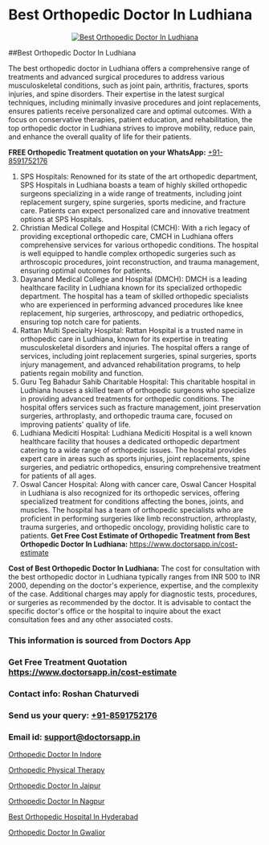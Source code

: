 # Best Orthopedic Doctor In Ludhiana

<p align="center">
  <a href="https://doctorsapp.in">
    <img src="https://i.ibb.co/tqM3hNg/sqdqdqsddsa.png" alt="Best Orthopedic Doctor In Ludhiana">
  </a>
</p>
##Best Orthopedic Doctor In Ludhiana

The best orthopedic doctor in Ludhiana offers a comprehensive range of treatments and advanced surgical procedures to address various musculoskeletal conditions, such as joint pain, arthritis, fractures, sports injuries, and spine disorders. Their expertise in the latest surgical techniques, including minimally invasive procedures and joint replacements, ensures patients receive personalized care and optimal outcomes. With a focus on conservative therapies, patient education, and rehabilitation, the top orthopedic doctor in Ludhiana strives to improve mobility, reduce pain, and enhance the overall quality of life for their patients.

**FREE Orthopedic Treatment quotation on your WhatsApp:**  [+91-8591752176](https://api.whatsapp.com/send?phone=8591752176)

1) SPS Hospitals: Renowned for its state of the art orthopedic department, SPS Hospitals in Ludhiana boasts a team of highly skilled orthopedic surgeons specializing in a wide range of treatments, including joint replacement surgery, spine surgeries, sports medicine, and fracture care. Patients can expect personalized care and innovative treatment options at SPS Hospitals.
2) Christian Medical College and Hospital (CMCH): With a rich legacy of providing exceptional orthopedic care, CMCH in Ludhiana offers comprehensive services for various orthopedic conditions. The hospital is well equipped to handle complex orthopedic surgeries such as arthroscopic procedures, joint reconstruction, and trauma management, ensuring optimal outcomes for patients.
3) Dayanand Medical College and Hospital (DMCH): DMCH is a leading healthcare facility in Ludhiana known for its specialized orthopedic department. The hospital has a team of skilled orthopedic specialists who are experienced in performing advanced procedures like knee replacement, hip surgeries, arthroscopy, and pediatric orthopedics, ensuring top notch care for patients.
4) Rattan Multi Specialty Hospital: Rattan Hospital is a trusted name in orthopedic care in Ludhiana, known for its expertise in treating musculoskeletal disorders and injuries. The hospital offers a range of services, including joint replacement surgeries, spinal surgeries, sports injury management, and advanced rehabilitation programs, to help patients regain mobility and function.
5) Guru Teg Bahadur Sahib Charitable Hospital: This charitable hospital in Ludhiana houses a skilled team of orthopedic surgeons who specialize in providing advanced treatments for orthopedic conditions. The hospital offers services such as fracture management, joint preservation surgeries, arthroplasty, and orthopedic trauma care, focused on improving patients' quality of life.
6) Ludhiana Mediciti Hospital: Ludhiana Mediciti Hospital is a well known healthcare facility that houses a dedicated orthopedic department catering to a wide range of orthopedic issues. The hospital provides expert care in areas such as sports injuries, joint replacements, spine surgeries, and pediatric orthopedics, ensuring comprehensive treatment for patients of all ages.
7) Oswal Cancer Hospital: Along with cancer care, Oswal Cancer Hospital in Ludhiana is also recognized for its orthopedic services, offering specialized treatment for conditions affecting the bones, joints, and muscles. The hospital has a team of orthopedic specialists who are proficient in performing surgeries like limb reconstruction, arthroplasty, trauma surgeries, and orthopedic oncology, providing holistic care to patients.
**Get Free Cost Estimate of Orthopedic Treatment from Best Orthopedic Doctor In Ludhiana:** https://www.doctorsapp.in/cost-estimate

**Cost of Best Orthopedic Doctor In Ludhiana:**
The cost for consultation with the best orthopedic doctor in Ludhiana typically ranges from INR 500 to INR 2000, depending on the doctor's experience, expertise, and the complexity of the case. Additional charges may apply for diagnostic tests, procedures, or surgeries as recommended by the doctor. It is advisable to contact the specific doctor's office or the hospital to inquire about the exact consultation fees and any other associated costs.

### This information is sourced from Doctors App 
### Get Free Treatment Quotation https://www.doctorsapp.in/cost-estimate
### Contact info: Roshan Chaturvedi 
### Send us your query: [+91-8591752176](https://api.whatsapp.com/send?phone=8591752176) 
### Email id: support@doctorsapp.in

[Orthopedic Doctor In Indore](https://www.linkedin.com/pulse/orthopedic-doctor-indore-doctorsapp-united-arab-emirates-24ape?trackingId=JrtEFChP8WfKk%2BErxyVv0Q%3D%3D&lipi=urn%3Ali%3Apage%3Ad_flagship3_company_admin%3BSXrbBuk4SwWZ8nIcZ2zSvw%3D%3D)

[Orthopedic Physical Therapy](https://www.linkedin.com/pulse/orthopedic-physical-therapy-doctorsappin-yu0sc?trackingId=8l56wE%2FUQkPdoAsoO%2BfgSA%3D%3D&lipi=urn%3Ali%3Apage%3Ad_flagship3_company_admin%3BcTUR6naWQkWjeA%2BR15noZQ%3D%3D)

[Orthopedic Doctor In Jaipur](https://medium.com/@vimalrana22/orthopedic-doctor-in-jaipur-cab5aa22cd63)

[Orthopedic Doctor In Nagpur](https://medium.com/@vimalrana22/orthopedic-doctor-in-nagpur-fb86f7f294aa)

[Best Orthopedic Hospital In Hyderabad](https://justacademyin.github.io/justacademy/best-orthopedic-hospital-in-hyderabad)

[Orthopedic Doctor In Gwalior](https://justacademyin.github.io/justacademy/orthopedic-doctor-in-gwalior)

